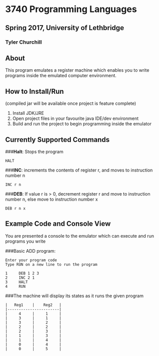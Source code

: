 # 3740 Programming Languages
## Spring 2017, University of Lethbridge
### Tyler Churchill

## About

This program emulates a register machine which enables you to write programs inside the emulated computer environment.

## How to Install/Run

(compiled jar will be available once project is feature complete)

1. Install JDK/JRE
2. Open project files in your favourite java IDE/dev environment
3. Build and run the project to begin programming inside the emulator

## Currently Supported Commands

###**Halt**: Stops the program
```
HALT  
```

###**INC**: increments the contents of register r, and moves to instruction number n
```
INC r n
```

###**DEB**: If value r is > 0, decrement register r and move to instruction number n, else move to 
instruction number x

```
DEB r n x
```
## Example Code and Console View

You are presented a console to the emulator which can execute and run programs you write

###Basic ADD program:

```
Enter your program code
Type RUN on a new line to run the program

1     DEB 1 2 3
2     INC 2 1
3     HALT
4     RUN

```
###The machine will display its states as it runs the given program

```
|   Reg1    |    Reg2   |
|-----------------------|
|     4     |     1     |
|     3     |     1     |
|     3     |     2     |
|     2     |     2     |
|     2     |     3     |
|     1     |     3     |
|     1     |     4     |
|     0     |     4     |
|     0     |     5     |
```

